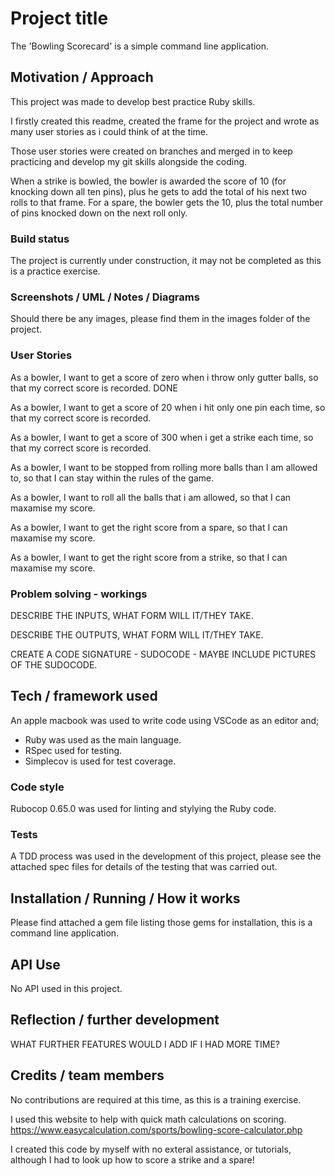 # Project title

The 'Bowling Scorecard' is a simple command line application.

## Motivation / Approach

This project was made to develop best practice Ruby skills.

I firstly created this readme, created the frame for the project and wrote as
many user stories as i could think of at the time.

Those user stories were created on branches and merged in to keep practicing and
develop my git skills alongside the coding.

When a strike is bowled, the bowler is awarded the score of 10 (for knocking
down all ten pins), plus he gets to add the total of his next two rolls to that
frame.  For a spare, the bowler gets the 10, plus the total number of pins
knocked down on the next roll only.

### Build status

The project is currently under construction, it may not be completed as this is
a practice exercise.

### Screenshots / UML / Notes / Diagrams

Should there be any images, please find them in the images folder of the project.

### User Stories

As a bowler,
I want to get a score of zero when i throw only gutter balls,
so that my correct score is recorded.
DONE

As a bowler,
I want to get a score of 20 when i hit only one pin each time,
so that my correct score is recorded.

As a bowler,
I want to get a score of 300 when i get a strike each time,
so that my correct score is recorded.

As a bowler,
I want to be stopped from rolling more balls than I am allowed to,
so that I can stay within the rules of the game.

As a bowler,
I want to roll all the balls that i am allowed,
so that I can maxamise my score.

As a bowler,
I want to get the right score from a spare,
so that I can maxamise my score.

As a bowler,
I want to get the right score from a strike,
so that I can maxamise my score.

### Problem solving - workings

DESCRIBE THE INPUTS, WHAT FORM WILL IT/THEY TAKE.

DESCRIBE THE OUTPUTS, WHAT FORM WILL IT/THEY TAKE.

CREATE A CODE SIGNATURE - SUDOCODE - MAYBE INCLUDE PICTURES OF THE SUDOCODE.

## Tech / framework used

An apple macbook was used to write code using VSCode as an editor and;

* Ruby was used as the main language.
* RSpec used for testing.
* Simplecov is used for test coverage.

### Code style

Rubocop 0.65.0 was used for linting and stylying the Ruby code.

### Tests

A TDD process was used in the development of this project, please see the
attached spec files for details of the testing that was carried out.

## Installation / Running / How it works

Please find attached a gem file listing those gems for installation, this is a
command line application.

## API Use

No API used in this project.

## Reflection / further development

WHAT FURTHER FEATURES WOULD I ADD IF I HAD MORE TIME?

## Credits / team members

No contributions are required at this time, as this is a training exercise.

I  used this website to help with quick math calculations on scoring.
https://www.easycalculation.com/sports/bowling-score-calculator.php

I created this code by myself with no exteral assistance, or tutorials, although
I had to look up how to score a strike and a spare!
